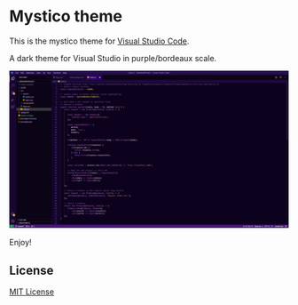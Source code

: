 # Mystico theme

This is the mystico theme for [Visual Studio Code](http://code.visualstudio.com).

A dark theme for Visual Studio in purple/bordeaux scale.

![Screenshot](https://raw.githubusercontent.com/chibanti/mystico-purples-vscode-theme/master/images/screenshots/screenshot-1.png)

Enjoy!

## License

[MIT License](./LICENSE)
